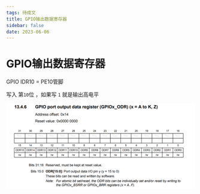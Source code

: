 ```yaml
---
tags: 待成文
title: GPIO输出数据寄存器
sidebar: false
date: 2023-06-06
---
```

# GPIO输出数据寄存器

GPIO IDR10 = PE10管脚

写入 第`10`位 ，如果写 `1` 就是输出高电平 

![](assets/20230606140322240.png)